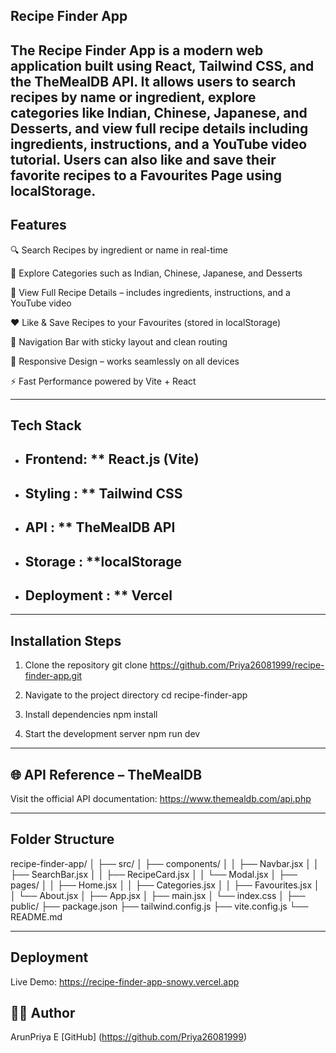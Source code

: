 ## Recipe Finder App

The Recipe Finder App is a modern web application built using React, Tailwind CSS, and the TheMealDB API.
It allows users to search recipes by name or ingredient, explore categories like Indian, Chinese, Japanese, and Desserts, and view full recipe details including ingredients, instructions, and a YouTube video tutorial.
Users can also like and save their favorite recipes to a Favourites Page using localStorage.
---

## Features
🔍 Search Recipes by ingredient or name in real-time

🍴 Explore Categories such as Indian, Chinese, Japanese, and Desserts

📜 View Full Recipe Details – includes ingredients, instructions, and a YouTube video

❤️ Like & Save Recipes to your Favourites (stored in localStorage)

🧭 Navigation Bar with sticky layout and clean routing

📱 Responsive Design – works seamlessly on all devices

⚡ Fast Performance powered by Vite + React

---
## Tech Stack

- ## Frontend: ** React.js (Vite)
- ## Styling : ** Tailwind CSS
- ##  API : ** TheMealDB API
- ##  Storage : **localStorage 
- ##  Deployment : ** Vercel

---
## Installation Steps
1. Clone the repository
 git clone https://github.com/Priya26081999/recipe-finder-app.git

3. Navigate to the project directory
 cd recipe-finder-app

5. Install dependencies
 npm install

7. Start the development server
 npm run dev

---
## 🌐 API Reference – TheMealDB
Visit the official API documentation:
https://www.themealdb.com/api.php

---

## Folder Structure

recipe-finder-app/
│
├── src/
│   ├── components/
│   │   ├── Navbar.jsx
│   │   ├── SearchBar.jsx
│   │   ├── RecipeCard.jsx
│   │   └── Modal.jsx
│   ├── pages/
│   │   ├── Home.jsx
│   │   ├── Categories.jsx
│   │   ├── Favourites.jsx
│   │   └── About.jsx
│   ├── App.jsx
│   ├── main.jsx
│   └── index.css
│
├── public/
├── package.json
├── tailwind.config.js
├── vite.config.js
└── README.md

---

## Deployment

Live Demo: https://recipe-finder-app-snowy.vercel.app

## 👩‍💻 Author
 ArunPriya E
[GitHub] (https://github.com/Priya26081999)



